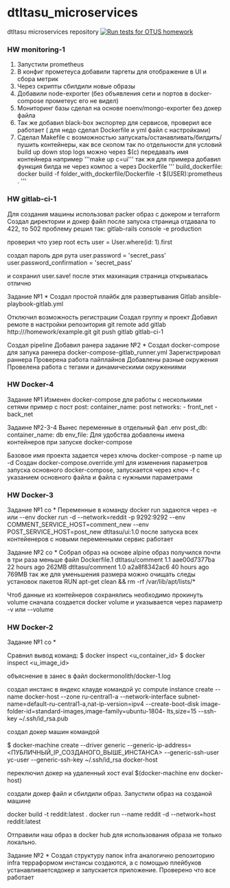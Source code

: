 # dtltasu_microservices
dtltasu microservices repository
[![Run tests for OTUS homework](https://github.com/Otus-DevOps-2021-05/dtltasu_microservices/actions/workflows/run-tests.yml/badge.svg)](https://github.com/Otus-DevOps-2021-05/dtltasu_microservices/actions/workflows/run-tests.yml)

### HW monitoring-1 ###
1. Запустили prometheus
2. В конфиг прометеуса добавили таргеты для отображение в UI и сбора метрик
3. Через скрипты сбилдили новые образы
4. Добавили node-exporter (без объявления сети и портов в docker-compose прометеус его не видел)
5. Мониторинг базы сделал на основе noenv/mongo-exporter без докер файла
6. Так же добавил black-box экспортер для сервисов, проверил все работает (
    для недо сделал Dockerfile и yml файл с настройками)
7. Сделал Makefile с возможностью запускать/останавливать/билдить/пушить контейнеры,
как все скопом так по отдельности
для условий build up down stop logs  можно через  $(c) передавать имя контейнера
например '''make up c=ui'''
так жя для примера добавил функция билда не через компос а через Dockerfile
'''
build_dockerfile:
	docker build -f folder_with_dockerfile/Dockerfile -t $(USER):prometheus .
'''

### HW gitlab-ci-1 ###
Для создания машины использовал packer образ с докером и terraform
Создал директории и докер файл после запуска страница отдавала то 422, то 502
проблему решил так:
gitlab-rails console -e production

проверил что узер root есть
user = User.where(id: 1).first

создал пароль дря рута
user.password = 'secret_pass'
user.password_confirmation = 'secret_pass'

и сохранил
 user.save!
 после этих махинация страница открывалась отлично

Задание №1 *
Создал простой плайбк для развертывания Gitlab
ansible-playbook-gitlab.yml

Отключил возможность регистрации
Создал группу и проект
Добавил ремоте в настройки репозитория
git remote add gitlab http://<your-vm-ip>/homework/example.git
git push gitlab gitlab-ci-1

Создал pipeline
Добавил ранера
задание №2 *
Создал docker-compose для запука раннера
docker-compose-gitlab_runner.yml
Зарегистрировал раннера
Проверена работа пайплайнов
Добавлены разные окружения
Провелена работа с тегами и динамическими окружениями


### HW Docker-4 ###
Задание №1
Изменен docker-compose для работы с несколькими сетями
пример с пост
post:
    container_name: post
    networks:
      - front_net
      - back_net

Задаине №2-3-4
Вынес переменные в отдельный фал .env
post_db:
    container_name: db
    env_file:
Для удобства добавлены имена контейнеров при запуске docker-compose

Базовое имя проекта задается через ключь docker-compose -p name up -d
Создан docker-compose.override.yml для изменения параметров запуска основного docker-compose, запускается через ключ -f с указанием основного файла
и файла с нужными параметрами

### HW Docker-3 ###
Задание №1 со *
Переменные в команду docker run задаются через -e или --env
 docker run -d --network=reddit -p 9292:9292 --env COMMENT_SERVICE_HOST=comment_new --env POST_SERVICE_HOST=post_new dtltasu/ui:1.0
после запуска всех контейенеров с новыми переменными сервис работает

Задание №2 со *
Собрал образ на основе alpine образ получился почти в три раза меньше
файл Dockerfile.1
dtltasu/comment     1.1                 aae00d7377ba        22 hours ago        262MB
dtltasu/comment     1.0                 a2a8f8342ac6        40 hours ago        769MB
так же для уменьшения размера можно очищать следы установок пакетов
RUN apt-get clean && rm -rf /var/lib/apt/lists/*

Чтоб данные из контейнеров сохранялись необходимо прокинуть volume
сначала создается docker volume и указывается через параметр -v или --volume




### HW Docker-2 ###
Задание №1 со *

Сравнил вывод команд:
$ docker inspect <u_container_id>
$ docker inspect <u_image_id>

объяснение в занес в файл dockermonolith/docker-1.log

создал инстанс в яндекс клауде командой
yc compute instance create
--name docker-host
--zone ru-central1-a
--network-interface subnet-name=default-ru-central1-a,nat-ip-version=ipv4
--create-boot-disk image-folder-id=standard-images,image-family=ubuntu-1804-
lts,size=15
--ssh-key ~/.ssh/id_rsa.pub

создал докер машин командой

$ docker-machine create
--driver generic
--generic-ip-address=<ПУБЛИЧНЫЙ_IP_СОЗДАНОГО_ВЫШЕ_ИНСТАНСА>
--generic-ssh-user yc-user
--generic-ssh-key ~/.ssh/id_rsa
docker-host

переключил докер на удаленный хост
eval $(docker-machine env docker-host)

создали докер файл и сбилдили образ.
Запустили образ на созданой машине

docker build -t reddit:latest .
docker run --name reddit -d --network=host reddit:latest

Отправили наш образ в docker hub для использования образа не только локально.

Задание №2 *
Создал структуру папок infra аналогично репозиторию infra
терраформом инстансы создаются, а с помощью плейбуков устанавливаетсядокер и запускается приложение.
Проверено что все работает
